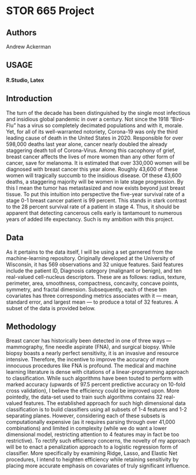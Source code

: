 

STOR 665 Project
================

Authors
-------

Andrew Ackerman <br/>

USAGE
-----
#### R.Studio, Latex


    
     

Introduction
------------
The turn of the decade has been distinguished by the single most infectious and insidious global pandemic in over a century.  Not since the 1918 “Bird-Flu” has a virus so completely decimated populations and with it, morale.  Yet, for all of its well-warranted notoriety, Corona-19 was only the third leading cause of death in the United States in 2020.  Responsible for over 598,000 deaths last year alone, cancer nearly doubled the already staggering death toll of Corona-Virus.  Among this cacophony of grief, breast cancer affects the lives of more women than any other form of cancer, save for melanoma.  It is estimated that over 330,000 women will be diagnosed with breast cancer this year alone.  Roughly 43,600 of these women will tragically succumb to the insidious disease. Of these 43,600 deaths, a staggering majority will be women in late stage progression.  By this I mean the tumor has metastasized and now exists beyond just breast tissue.  To put this intuition into perspective the five-year survival rate of a stage 0-1 breast cancer patient is 99 percent.  This stands in stark contrast to the 28 percent survival rate of a patient in stage 4.  Thus, it should be apparent that detecting cancerous cells early is tantamount to numerous years of added life expectancy.  Such is my ambition with this project.  


Data
----
As it pertains to the data itself, I will be using a set garnered from the machine-learning repository.  Originally developed at the University of Wisconsin, it has 569 observations and 32 unique features.  Said features include the patient ID, Diagnosis category (malignant or benign), and ten real-valued cell-nucleus descriptors.  These are as follows: radius, texture, perimeter, area, smoothness, compactness, concavity, concave points, symmetry, and fractal dimension.  Subsequently, each of these ten covariates has three corresponding metrics associates with it — mean, standard error, and largest mean — to produce a total of 32 features.  A subset of the data is provided below.  


Methodology
-----------

Breast cancer has historically been detected in one of three ways — mammography, fine needle aspirate (FNA), and surgical biopsy.  While biopsy boasts a nearly perfect sensitivity, it is an invasive and resource intensive.  Therefore, the incentive to improve the accuracy of more innocuous procedures like FNA is profound.  The medical and machine learning literature is dense with citations of a linear-programming approach to classification.  While such algorithms have been touted to perform with marked accuracy (upwards of 97.5 percent predictive accuracy on 10-fold cross validation), I believe the efficiency could be improved upon.  More pointedly, the data-set used to train such algorithms contains 32 real-valued features.  The established approach for such high dimensional data classification is to build classifiers using all subsets of 1-4 features and 1-2 separating planes.  However, considering each of these subsets is computationally expensive (as it requires parsing through over 41,000 combinations) and limited in complexity (while we do want a lower dimensional model, restricting attention to 4 features may in fact be too restrictive).  To rectify such efficiency concerns, the novelty of my approach will be to enact a penalization approach to a logistic regression form of classifier.  More specifically by examining Ridge, Lasso, and Elastic Net procedures, I intend to heighten efficiency while retaining sensitivity by placing more accurate emphasis on covariates of truly significant influence.  
